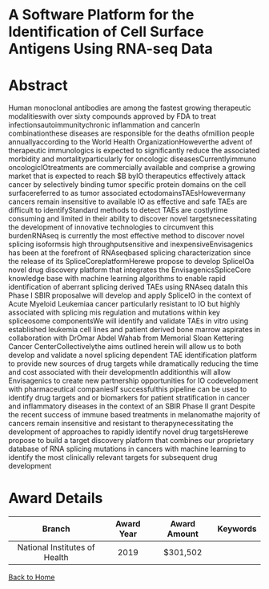 
A Software Platform for the Identification of Cell Surface Antigens Using RNA-seq Data
======================================================================================

# Abstract


Human monoclonal antibodies are among the fastest growing therapeutic modalitieswith over sixty compounds approved by FDA to treat infectionsautoimmunitychronic inflammation and cancerIn combinationthese diseases are responsible for the deaths ofmillion people annuallyaccording to the World Health OrganizationHoweverthe advent of therapeutic immunologics is expected to significantly reduce the associated morbidity and mortalityparticularly for oncologic diseasesCurrentlyimmuno oncologicIOtreatments are commercially available and comprise a growing market that is expected to reach $B byIO therapeutics effectively attack cancer by selectively binding tumor specific protein domains on the cell surfacereferred to as tumor associated ectodomainsTAEsHowevermany cancers remain insensitive to available IO as effective and safe TAEs are difficult to identifyStandard methods to detect TAEs are costlytime consuming and limited in their ability to discover novel targetsnecessitating the development of innovative technologies to circumvent this burdenRNAseq is currently the most effective method to discover novel splicing isoformsis high throughputsensitive and inexpensiveEnvisagenics has been at the forefront of RNAseqbased splicing characterization since the release of its SpliceCoreplatformHerewe propose to develop SpliceIOa novel drug discovery platform that integrates the EnvisagenicsSpliceCore knowledge base with machine learning algorithms to enable rapid identification of aberrant splicing derived TAEs using RNAseq dataIn this Phase I SBIR proposalwe will develop and apply SpliceIO in the context of Acute Myeloid Leukemiaa cancer particularly resistant to IO but highly associated with splicing mis regulation and mutations within key spliceosome componentsWe will identify and validate TAEs in vitro using established leukemia cell lines and patient derived bone marrow aspirates in collaboration with DrOmar Abdel Wahab from Memorial Sloan Kettering Cancer CenterCollectivelythe aims outlined herein will allow us to both develop and validate a novel splicing dependent TAE identification platform to provide new sources of drug targets while dramatically reducing the time and cost associated with their developmentIn additionthis will allow Envisagenics to create new partnership opportunities for IO codevelopment with pharmaceutical companiesIf successfulthis pipeline can be used to identify drug targets and or biomarkers for patient stratification in cancer and inflammatory diseases in the context of an SBIR Phase II grant Despite the recent success of immune based treatments in melanomathe majority of cancers remain insensitive and resistant to therapynecessitating the development of approaches to rapidly identify novel drug targetsHerewe propose to build a target discovery platform that combines our proprietary database of RNA splicing mutations in cancers with machine learning to identify the most clinically relevant targets for subsequent drug development  

# Award Details

|Branch|Award Year|Award Amount|Keywords|
| :---: | :---: | :---: | :---: |
|National Institutes of Health|2019|$301,502||
  
  


[Back to Home](https://github.com/chrischow/dod_sbir_awards/Reports/JH/#2399)